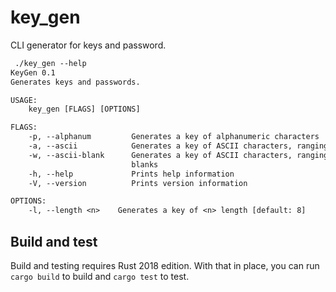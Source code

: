# key_gen

CLI generator for keys and password.

```txt
 ./key_gen --help
KeyGen 0.1
Generates keys and passwords.

USAGE:
    key_gen [FLAGS] [OPTIONS]

FLAGS:
    -p, --alphanum         Generates a key of alphanumeric characters
    -a, --ascii            Generates a key of ASCII characters, ranging from '!' to'~' (default)
    -w, --ascii-blank      Generates a key of ASCII characters, ranging from ' ' to'~'; same as --ascii, but includes
                           blanks
    -h, --help             Prints help information
    -V, --version          Prints version information

OPTIONS:
    -l, --length <n>    Generates a key of <n> length [default: 8]
```

## Build and test

Build and testing requires Rust 2018 edition. With that in place, you can run `cargo build` to build and `cargo test` to test.